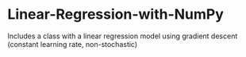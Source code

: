 # Linear-Regression-with-NumPy
Includes a class with a linear regression model using gradient descent (constant learning rate, non-stochastic)
